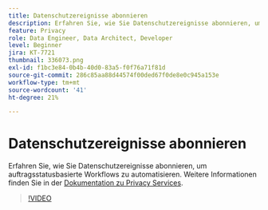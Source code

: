 ```yaml
---
title: Datenschutzereignisse abonnieren
description: Erfahren Sie, wie Sie Datenschutzereignisse abonnieren, um auftragsstatusbasierte Workflows zu automatisieren.
feature: Privacy
role: Data Engineer, Data Architect, Developer
level: Beginner
jira: KT-7721
thumbnail: 336073.png
exl-id: f1bc3e84-0b4b-40d0-83a5-f0f76a71f81d
source-git-commit: 286c85aa88d44574f00ded67f0de8e0c945a153e
workflow-type: tm+mt
source-wordcount: '41'
ht-degree: 21%

---
```



# Datenschutzereignisse abonnieren

Erfahren Sie, wie Sie Datenschutzereignisse abonnieren, um auftragsstatusbasierte Workflows zu automatisieren. Weitere Informationen finden Sie in der [Dokumentation zu Privacy Services](https://experienceleague.adobe.com/docs/experience-platform/privacy/home.html?lang=de).

>[!VIDEO](https://video.tv.adobe.com/v/3448181?learn=on&enablevpops&captions=ger)

